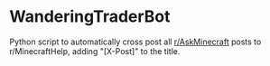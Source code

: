 # WanderingTraderBot
Python script to automatically cross post all [r/AskMinecraft](https://old.reddit.com/r/AskMinecraft) posts to r/MinecraftHelp, adding "[X-Post]" to the title.


